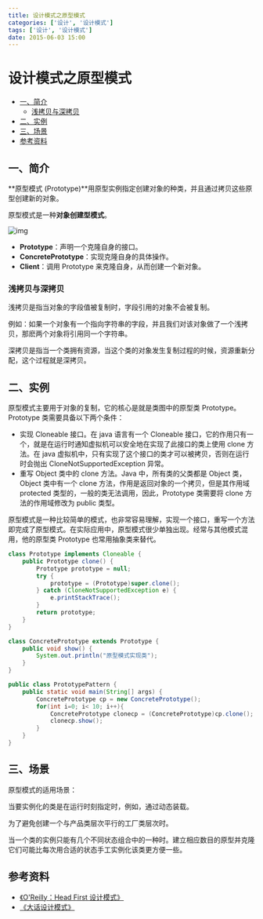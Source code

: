 ```yaml
---
title: 设计模式之原型模式
categories: ['设计', '设计模式']
tags: ['设计', '设计模式']
date: 2015-06-03 15:00
---
```


# 设计模式之原型模式

<!-- TOC depthFrom:2 depthTo:3 -->

- [一、简介](#一简介)
  - [浅拷贝与深拷贝](#浅拷贝与深拷贝)
- [二、实例](#二实例)
- [三、场景](#三场景)
- [参考资料](#参考资料)

<!-- /TOC -->

## 一、简介

**原型模式 (Prototype)**用原型实例指定创建对象的种类，并且通过拷贝这些原型创建新的对象。

原型模式是一种**对象创建型模式**。

![img](http://dunwu.test.upcdn.net/snap/20200724110915.png)

- **Prototype**：声明一个克隆自身的接口。
- **ConcretePrototype**：实现克隆自身的具体操作。
- **Client**：调用 Prototype 来克隆自身，从而创建一个新对象。

### 浅拷贝与深拷贝

浅拷贝是指当对象的字段值被复制时，字段引用的对象不会被复制。

例如：如果一个对象有一个指向字符串的字段，并且我们对该对象做了一个浅拷贝，那麽两个对象将引用同一个字符串。

深拷贝是指当一个类拥有资源，当这个类的对象发生复制过程的时候，资源重新分配，这个过程就是深拷贝。

## 二、实例

原型模式主要用于对象的复制，它的核心是就是类图中的原型类 Prototype。Prototype 类需要具备以下两个条件：

- 实现 Cloneable 接口。在 java 语言有一个 Cloneable 接口，它的作用只有一个，就是在运行时通知虚拟机可以安全地在实现了此接口的类上使用 clone 方法。在 java 虚拟机中，只有实现了这个接口的类才可以被拷贝，否则在运行时会抛出 CloneNotSupportedException 异常。
- 重写 Object 类中的 clone 方法。Java 中，所有类的父类都是 Object 类，Object 类中有一个 clone 方法，作用是返回对象的一个拷贝，但是其作用域 protected 类型的，一般的类无法调用，因此，Prototype 类需要将 clone 方法的作用域修改为 public 类型。

原型模式是一种比较简单的模式，也非常容易理解，实现一个接口，重写一个方法即完成了原型模式。在实际应用中，原型模式很少单独出现。经常与其他模式混用，他的原型类 Prototype 也常用抽象类来替代。

```java
class Prototype implements Cloneable {
    public Prototype clone() {
        Prototype prototype = null;
        try {
            prototype = (Prototype)super.clone();
        } catch (CloneNotSupportedException e) {
            e.printStackTrace();
        }
        return prototype;
    }
}

class ConcretePrototype extends Prototype {
    public void show() {
        System.out.println("原型模式实现类");
    }
}

public class PrototypePattern {
    public static void main(String[] args) {
        ConcretePrototype cp = new ConcretePrototype();
        for(int i=0; i< 10; i++){
            ConcretePrototype clonecp = (ConcretePrototype)cp.clone();
            clonecp.show();
        }
    }
}
```

## 三、场景

原型模式的适用场景：

当要实例化的类是在运行时刻指定时，例如，通过动态装载。

为了避免创建一个与产品类层次平行的工厂类层次时。

当一个类的实例只能有几个不同状态组合中的一种时。建立相应数目的原型并克隆它们可能比每次用合适的状态手工实例化该类更方便一些。

## 参考资料

- [《O'Reilly：Head First 设计模式》](https://item.jd.com/10100236.html)
- [《大话设计模式》](https://item.jd.com/10079261.html)
